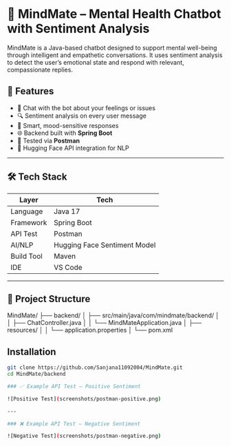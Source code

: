 # 🧠 MindMate – Mental Health Chatbot with Sentiment Analysis

MindMate is a Java-based chatbot designed to support mental well-being through intelligent and empathetic conversations. It uses sentiment analysis to detect the user’s emotional state and respond with relevant, compassionate replies.

## 🚀 Features

- 💬 Chat with the bot about your feelings or issues
- 🔍 Sentiment analysis on every user message
- 🧠 Smart, mood-sensitive responses
- 🌐 Backend built with **Spring Boot**
- 🧪 Tested via **Postman**
- 🔐 Hugging Face API integration for NLP

---

## 🛠️ Tech Stack

| Layer     | Tech                        |
|-----------|-----------------------------|
| Language  | Java 17                     |
| Framework | Spring Boot                 |
| API Test  | Postman                     |
| AI/NLP    | Hugging Face Sentiment Model |
| Build Tool| Maven                       |
| IDE       | VS Code                     |

---

## 📁 Project Structure

MindMate/
├── backend/
│ ├── src/main/java/com/mindmate/backend/
│ │ ├── ChatController.java
│ │ └── MindMateApplication.java
│ ├── resources/
│ │ └── application.properties
│ └── pom.xml

## Installation

```bash
git clone https://github.com/Sanjana11092004/MindMate.git
cd MindMate/backend

### ✅ Example API Test – Positive Sentiment

![Positive Test](screenshots/postman-positive.png)

---

### ❌ Example API Test – Negative Sentiment

![Negative Test](screenshots/postman-negative.png)
